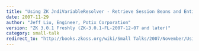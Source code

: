 ```yaml
---
title: "Using ZK JndiVariableResolver - Retrieve Session Beans and EntityManagerFactory"
date: 2007-11-29
author: "Jeff Liu, Engineer, Potix Corporation"
version: "ZK 3.0.1 Freshly (ZK-3.0.1-FL-2007-12-07 and later)"
category: small-talk
redirect_to: "http://books.zkoss.org/wiki/Small Talks/2007/November/Using ZK JndiVariableResolver - Retrieve Session Beans and EntityManagerFactory"
---
```

